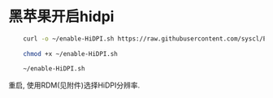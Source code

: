 <!--
Created: Mon Aug 26 2019 15:20:22 GMT+0800 (China Standard Time)
Modified: Mon Aug 26 2019 15:20:22 GMT+0800 (China Standard Time)
-->
# 黑苹果开启hidpi

``` bash
    curl -o ~/enable-HiDPI.sh https://raw.githubusercontent.com/syscl/Enable-HiDPI-OSX/master/enable-HiDPI.sh
    
    chmod +x ~/enable-HiDPI.sh
    
    ~/enable-HiDPI.sh
```

重启, 使用RDM(见附件)选择HiDPI分辨率. 

